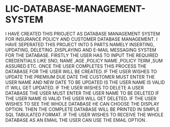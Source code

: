# LIC-DATABASE-MANAGEMENT-SYSTEM
I HAVE CREATED THIS PRIOJECT AS DATABASE MANAGEMENT SYSTEM FOR INSURANCE POLICY AND CUSTOMER DATABASE MANAGEMENT. 
I HAVE SEPERATED THIS PROJECT INTO 5 PARTS NAMELY INSERTING, UPDATING, DELETING ,DISPLAYING AND E-MAIL MESSAGING SYSTEM FOR THE DATABASE. 
FIRSTLY THE USER HAS TO INPUT THE REQUIRED CREDENTIALS LIKE SNO, NAME ,AGE ,POLICY NAME ,POLICY TERM ,SUM ASSURED ETC. 
ONCE THE USER COMPLETES THIS PROCESS THE DATABASE FOR THE USER WILL BE CREATED. 
IF THE USER WISHES TO UPDATE THE PREMIUM DUE DATE THE CUSTOMER MUST ENTER THE USER NAME AND NEW DATE TO BE UPDATED IS THE USER NAME IS VALID IT WILL GET UPDATED. 
IF THE USER WISHES TO DELETE A USER DATABASE THE USER MUST ENTER THE USER NAME TO BE DELETED IF THE USER NAME IS VALID THE USER WILL GET DELETED. 
IF THE USER WISHES TO SEE THE WHOLE DATABASE HE CAN CHOOSE THE DISPLAY OPTION. THEN THE COMPLETE DATABASE WILL BE PRINTED IN SIMPLE SQL TABULATED FORMAT. 
IF THE USER WISHES TO RECEIVE THE WHOLE DATABASE AS AN EMAIL THE USER CAN USE THE EMAIL OPTION .

